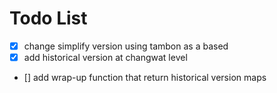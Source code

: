 # Todo List

- [x] change simplify version using tambon as a based
- [x] add historical version at changwat level
- [] add wrap-up function that return historical version maps